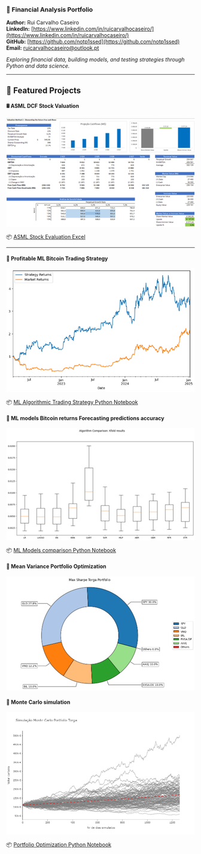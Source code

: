 ### 📘 Financial Analysis Portfolio

**Author:** Rui Carvalho Caseiro     
**LinkedIn:** [https://www.linkedin.com/in/ruicarvalhocaseiro/](https://www.linkedin.com/in/ruicarvalhocaseiro/)  
**GitHub:** [https://github.com/notp1ssed](https://github.com/notp1ssed)  
**Email:** ruicarvalhocaseiro@outlook.pt

*Exploring financial data, building models, and testing strategies through Python and data science.*

---

## 📂 Featured Projects

#### 🖩 ASML DCF Stock Valuation
<img src="https://raw.githubusercontent.com/notp1ssed/portfolio/refs/heads/main/Excel/ASML_DCF.png" alt="image" width="550"/>

📦 [ASML Stock Evaluation Excel](https://github.com/notp1ssed/portfolio/tree/main/Excel)

---

#### 🐍 Profitable ML Bitcoin Trading Strategy
<img src="https://github.com/notp1ssed/portfolio/blob/main/ML_AlphaResearch/strategy_vs_market.png?raw=true" alt="image" width="550"/>

📦 [ML Algorithmic Trading Strategy Python Notebook](https://github.com/notp1ssed/portfolio/blob/main/ML_AlphaResearch/003_BTC_Features_LinearRegression.ipynb)

#### 🤖 ML models Bitcoin returns Forecasting predictions accuracy
<img src="https://github.com/notp1ssed/portfolio/blob/main/ML_AlphaResearch/ML_models_comparison.png?raw=true" alt="image" width="550"/>

📦 [ML Models comparison Python Notebook](https://github.com/notp1ssed/portfolio/blob/main/ML_AlphaResearch/004_BTC_TradAssets_ML_models.ipynb)

#### 🔧 Mean Variance Portfolio Optimization
<img src="https://github.com/notp1ssed/portfolio/blob/main/Portfolio%20optimization%20according%20to%20Investment%20Policy%20Statement%20(IPS)/optimized_sharpe_portfolio.png?raw=true" alt="image" width="550"/>

#### 🎲 Monte Carlo simulation
<img src="https://github.com/notp1ssed/portfolio/blob/main/Portfolio%20optimization%20according%20to%20Investment%20Policy%20Statement%20(IPS)/simulacao_Monte_Carlo.png?raw=true" alt="image" width="550"/>

📦 [Portfolio Optimization Python Notebook](https://github.com/notp1ssed/portfolio/blob/main/Portfolio%20optimization%20according%20to%20Investment%20Policy%20Statement%20(IPS)/CasoPratico_OtimizacaoCarteira.ipynb)
